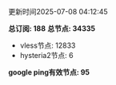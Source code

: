 更新时间2025-07-08 04:12:45

**总订阅: 188**
**总节点: 34335**
- vless节点: 12833
- hysteria2节点: 6

**google ping有效节点: 95**
